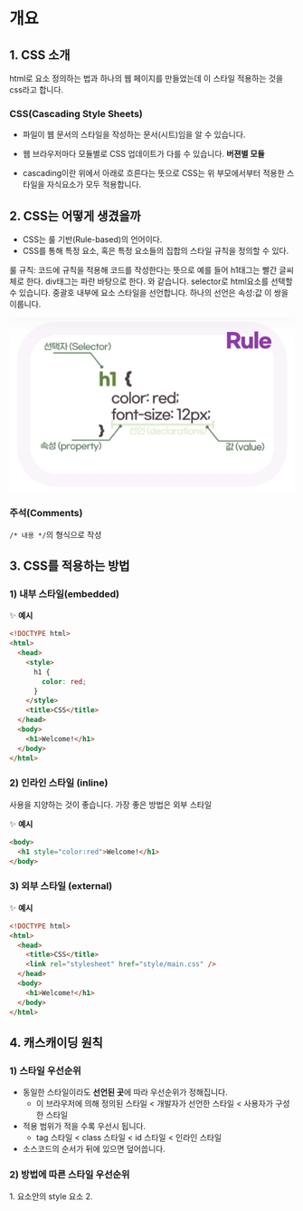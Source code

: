 # 개요

## 1. CSS 소개

html로 요소 정의하는 법과 하나의 웹 페이지를 만들었는데 이 스타일 적용하는 것을 css라고 합니다.

### CSS(Cascading Style Sheets)

- 파일이 웹 문서의 스타일을 작성하는 문서(시트)임을 알 수 있습니다. 
- 웹 브라우저마다 모듈별로 CSS 업데이트가 다를 수 있습니다. **버젼별 모듈**

- cascading이란 위에서 아래로 흐른다는 뜻으로 CSS는 위 부모에서부터 적용한 스타일을 자식요소가 모두 적용합니다.

## 2. CSS는 어떻게 생겼을까

- CSS는 룰 기반(Rule-based)의 언어이다.
- CSS를 통해 특정 요소, 혹은 특정 요소들의 집합의 스타일 규칙을 정의할 수 있다.

룰 규칙: 코드에 규칙을 적용해 코드를 작성한다는 뜻으로 예를 들어 h1태그는 빨간 글씨체로 한다. div태그는 파란 바탕으로 한다. 와 같습니다.
selector로 html요소를 선택할 수 있습니다. 중괄호 내부에 요소 스타일을 선언합니다. 하나의 선언은 속성:값 이 쌍을 이룹니다.

![Rule 예제](./images/tagExp.png)

### 주석(Comments)

`/* 내용 */`의 형식으로 작성

## 3. CSS를 적용하는 방법

### 1) 내부 스타일(embedded)

✨ **예시**

```html
<!DOCTYPE html>
<html>
  <head>
    <style>
      h1 {
        color: red;
      }
    </style>
    <title>CSS</title>
  </head>
  <body>
    <h1>Welcome!</h1>
  </body>
</html>
```

### 2) 인라인 스타일 (inline)

사용을 지양하는 것이 좋습니다.
가장 좋은 방법은 외부 스타일

✨ **예시**

```html
<body>
  <h1 style="color:red">Welcome!</h1>
</body>
```

### 3) 외부 스타일 (external)

✨ **예시**

```html
<!DOCTYPE html>
<html>
  <head>
    <title>CSS</title>
    <link rel="stylesheet" href="style/main.css" />
  </head>
  <body>
    <h1>Welcome!</h1>
  </body>
</html>
```

## 4. 캐스캐이딩 원칙

### 1) 스타일 우선순위

- 동일한 스타일이라도 **선언된 곳**에 따라 우선순위가 정해집니다.
  - 이 브라우저에 의해 정의된 스타일 < 개발자가 선언한 스타일 < 사용자가 구성한 스타일
- 적용 범위가 적을 수록 우선시 됩니다.
  - tag 스타일 < class 스타일 < id 스타일 < 인라인 스타일
- 소스코드의 순서가 뒤에 있으면 덮어씁니다.

### 2) 방법에 따른 스타일 우선순위
1.<head> 요소안의 style 요소
2.<style> 요소안의 @import 문
3.<link> 요소로 연결된 CSS 파일
4.<link> 요소로 연결한 CSS 파일 안의 @import 문
5.최종 사용자가 연결한 CSS 파일
6.브라우저의 기본 스타일시트


### 3) 선택자 우선순위
!important > 인라인 스타일 > 아이디 선택자 > 클래스/속성/가상 선택자 > 태그 선택자 > 전체 선택자

결론: 브라우저에서 정의된 스타일을 개발자가 선언한 스타일로 재정의 될 수 있다.

### 4) 스타일 상속

- 부모 요소에 있는 스타일 속성들이 자식 요소로 전달된다.
  - 자식 요소에서 재정의할 경우, 부모의 스타일을 덮어쓴다.
- 상속이 되지 않는 속성도 있다.(예: 배경 이미지, 배경 색 등)
  ps. 일부 요소 중 부모요소가 자식부모에 전달되지 않는 요소가 있다.
